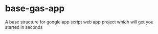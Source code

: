 # base-gas-app
A base structure for google app script web app project which will get you started in seconds
